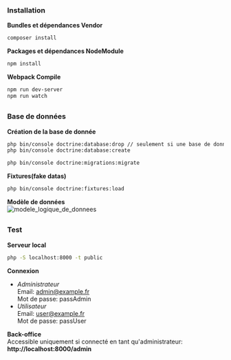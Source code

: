 ### Installation

__Bundles et dépendances Vendor__  
```bash
composer install
```  
__Packages et dépendances NodeModule__  
```bash
npm install
```  
__Webpack Compile__
```bash
npm run dev-server  
npm run watch
```  

##

### Base de données  

__Création de la base de donnée__
```bash
php bin/console doctrine:database:drop // seulement si une base de donnée existe déjà
php bin/console doctrine:database:create
```  
```bash
php bin/console doctrine:migrations:migrate
```  
__Fixtures(fake datas)__
```bash
php bin/console doctrine:fixtures:load
```  
__Modèle de données__  
![modele_logique_de_donnees](https://www.zupimages.net/up/21/23/uhg7.png) 

##

### Test  
__Serveur local__  
```bash
php -S localhost:8000 -t public
```  
__Connexion__  
- _Administrateur_     
Email: admin@example.fr  
Mot de passe: passAdmin  
- _Utilisateur_   
Email: user@example.fr  
Mot de passe: passUser  

__Back-office__   
Accessible uniquement si connecté en tant qu'administrateur:  
__http://localhost:8000/admin__